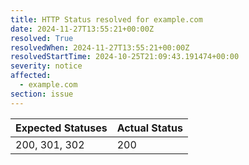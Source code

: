 ```yaml
---
title: HTTP Status resolved for example.com
date: 2024-11-27T13:55:21+00:00Z
resolved: True
resolvedWhen: 2024-11-27T13:55:21+00:00Z
resolvedStartTime: 2024-10-25T21:09:43.191474+00:00
severity: notice
affected:
  - example.com
section: issue
---
```


| Expected Statuses | Actual Status  |
|-------------------|----------------|
| 200, 301, 302 | 200 |
